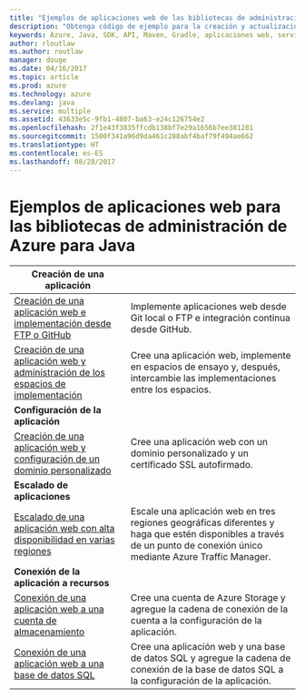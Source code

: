 ```yaml
---
title: "Ejemplos de aplicaciones web de las bibliotecas de administración de Azure para Java"
description: "Obtenga código de ejemplo para la creación y actualización de aplicaciones web hospedadas en Azure App Service mediante las bibliotecas de administración de Azure para Java."
keywords: Azure, Java, SDK, API, Maven, Gradle, aplicaciones web, servicio de aplicaciones
author: rloutlaw
ms.author: routlaw
manager: douge
ms.date: 04/16/2017
ms.topic: article
ms.prod: azure
ms.technology: azure
ms.devlang: java
ms.service: multiple
ms.assetid: 43633e5c-9fb1-4807-ba63-e24c126754e2
ms.openlocfilehash: 2f1e43f3835ffcdb138bf7e29a1656b7ee381281
ms.sourcegitcommit: 1500f341a96d9da461c288abf4baf79f494ae662
ms.translationtype: HT
ms.contentlocale: es-ES
ms.lasthandoff: 08/28/2017
---
```

# <a name="azure-management-libraries-for-java-samples-for-web-apps"></a>Ejemplos de aplicaciones web para las bibliotecas de administración de Azure para Java

| **Creación de una aplicación** ||
|---|---|
| [Creación de una aplicación web e implementación desde FTP o GitHub][1] | Implemente aplicaciones web desde Git local o FTP e integración continua desde GitHub. |
| [Creación de una aplicación web y administración de los espacios de implementación][2] | Cree una aplicación web, implemente en espacios de ensayo y, después, intercambie las implementaciones entre los espacios. |
| **Configuración de la aplicación** ||
| [Creación de una aplicación web y configuración de un dominio personalizado][3] | Cree una aplicación web con un dominio personalizado y un certificado SSL autofirmado. |
| **Escalado de aplicaciones** ||
| [Escalado de una aplicación web con alta disponibilidad en varias regiones][4] | Escale una aplicación web en tres regiones geográficas diferentes y haga que estén disponibles a través de un punto de conexión único mediante Azure Traffic Manager. | 
| **Conexión de la aplicación a recursos** ||
| [Conexión de una aplicación web a una cuenta de almacenamiento][5] | Cree una cuenta de Azure Storage y agregue la cadena de conexión de la cuenta a la configuración de la aplicación. |
| [Conexión de una aplicación web a una base de datos SQL][6] | Cree una aplicación web y una base de datos SQL y agregue la cadena de conexión de la base de datos SQL a la configuración de la aplicación. |

[1]: java-sdk-configure-webapp-sources.md
[2]: https://azure.microsoft.com/resources/samples/app-service-java-manage-staging-and-production-slots-for-web-apps/
[3]: https://azure.microsoft.com/resources/samples/app-service-java-manage-web-apps-with-custom-domains/
[4]: https://azure.microsoft.com/resources/samples/app-service-java-scale-web-apps-on-linux/
[5]: https://azure.microsoft.com/resources/samples/app-service-java-manage-storage-connections-for-web-apps/
[6]: https://azure.microsoft.com/resources/samples/app-service-java-manage-data-connections-for-web-apps/
